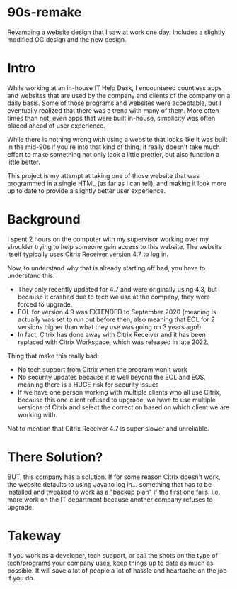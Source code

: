 # 90s-remake
Revamping a website design that I saw at work one day. Includes a slightly modified OG design and the new design.

# Intro

While working at an in-house IT Help Desk, I encountered countless apps and websites that are used by the company and clients of the company on a daily basis.
Some of those programs and websites were acceptable, but I eventually realized that there was a trend with many of them. 
More often times than not, even apps that were built in-house, simplicity was often placed ahead of user experience.

While there is nothing wrong with using a website that looks like it was built in the mid-90s if you're into that kind of thing, it really doesn't take much effort to make something not only look a little prettier, but also function a little better.

This project is my attempt at taking one of those website that was programmed in a single HTML (as far as I can tell), and making it look more up to date to provide a slightly better user experience.

# Background

I spent 2 hours on the computer with my supervisor working over my shoulder trying to help someone gain access to this website. The website itself typically uses Citrix Receiver version 4.7 to log in.

Now, to understand why that is already starting off bad, you have to understand this:

- They only recently updated for 4.7 and were originally using 4.3, but because it crashed due to tech we use at the company, they were forced to upgrade.
- EOL for version 4.9 was EXTENDED to September 2020 (meaning is actually was set to run out before then, also meaning that EOL for 2 versions higher than what they use was going on 3 years ago!)
- In fact, Citrix has done away with Citrix Receiver and it has been replaced with Citrix Workspace, which was released in late 2022.

Thing that make this really bad:

- No tech support from Citrix when the program won't work
- No security updates because it is well beyond the EOL and EOS, meaning there is a HUGE risk for security issues
- If we have one person working with multiple clients who all use Citrix, because this one client refused to upgrade, we have to use multiple versions of Citrix and select the correct on based on which client we are working with.

Not to mention that Citrix Receiver 4.7 is super slower and unreliable. 

# There Solution?

BUT, this company has a solution. If for some reason Citrix doesn't work, the website defaults to using Java to log in... something that has to be installed and tweaked to work as a "backup plan" if the first one fails. i.e. more work on the IT department because another company refuses to upgrade.

# Takeway

If you work as a developer, tech support, or call the shots on the type of tech/programs your company uses, keep things up to date as much as possible.
It will save a lot of people a lot of hassle and heartache on the job if you do. 